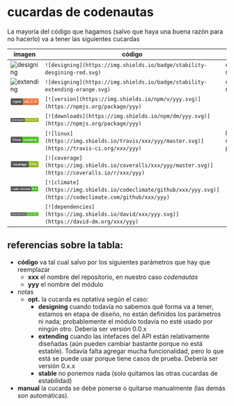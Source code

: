 # cucardas de codenautas

La mayoría del código que hagamos (salvo que haya una buena razón para no hacerlo) va a tener las siguientes cucardas

imagen | **código** | **notas**
-------|------------|-----------
![designing](https://img.shields.io/badge/stability-desgining-red.svg) | `![designing](https://img.shields.io/badge/stability-desgining-red.svg)` | opt. manual
![extending](https://img.shields.io/badge/stability-extending-orange.svg) | `![designing](https://img.shields.io/badge/stability-extending-orange.svg)` | opt. manual
![npm-version](https://github.com/codenautas/codenautas/blob/master/img/npm-version.png) | `[![version](https://img.shields.io/npm/v/yyy.svg)](https://npmjs.org/package/yyy)`  |
![downloads](https://github.com/codenautas/codenautas/blob/master/img/downloads.png) | `[![downloads](https://img.shields.io/npm/dm/yyy.svg)](https://npmjs.org/package/yyy)`|
![medalla-linux](https://github.com/codenautas/codenautas/blob/master/img/medalla-ejemplo-linux.png)       | `[![linux](https://img.shields.io/travis/xxx/yyy/master.svg)](https://travis-ci.org/xxx/yyy)`  | la cambiaría por Build
![coverage](https://github.com/codenautas/codenautas/blob/master/img/coverage.png)   |   `[![coverage](https://img.shields.io/coveralls/xxx/yyy/master.svg)](https://coveralls.io/r/xxx/yyy)`  |
![climate](https://github.com/codenautas/codenautas/blob/master/img/climate.png)   | `[![climate](https://img.shields.io/codeclimate/github/xxx/yyy.svg)](https://codeclimate.com/github/xxx/yyy)` |
![medalla-dependencias](https://github.com/codenautas/codenautas/blob/master/img/medalla-ejemplo-dependencies.png) | `[![dependencies](https://img.shields.io/david/xxx/yyy.svg)](https://david-dm.org/xxx/yyy)` | 

## referencias sobre la tabla:
 * **código** va tal cual salvo por los siguientes parámetros que hay que reemplazar
   * **xxx** el nombre del repositorio, en nuestro caso *codenautas*
   * **yyy** el nombre del módulo
 * notas
   * **opt.** la cucarda es optativa según el caso:
     * **designing** cuando todavía no sabemos qué forma va a tener, estamos en etapa de diseño, no están definidos los parámetros ni nada; probablemente el módulo todavía no esté usado por ningún otro. Debería ser versión 0.0.x
     * **extending** cuando las intefaces del API están relativamente diseñadas (aún pueden cambiar bastante porque no está estable). Todavía falta agregar mucha funcionalidad, pero lo que está se puede usar porque tiene casos de prueba. Debería ser versión 0.x.x
     * **stable** no ponemos nada (solo quitamos las otras cucardas de estabilidad) 
  * **manual** la cucarda se debe ponerse o quitarse manualmente (las demás son automáticas). 
